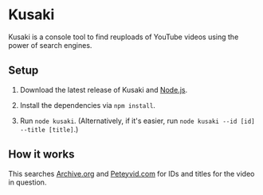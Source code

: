 # Kusaki
Kusaki is a console tool to find reuploads of YouTube videos using the power of search engines.

## Setup

1. Download the latest release of Kusaki and [Node.js](https://nodejs.org/en/download/).

2. Install the dependencies via ``npm install``.

3. Run ``node kusaki``. (Alternatively, if it's easier, run ``node kusaki --id [id] --title [title]``.)

## How it works

This searches [Archive.org](https://archive.org) and [Peteyvid.com](https://peteyvid.com) for IDs and titles for
the video in question.